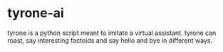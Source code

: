 # tyrone-ai

tyrone is a python script meant to imitate a virtual assistant.
tyrone can roast, say interesting factoids and say hello and bye in different ways. 
